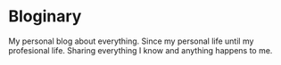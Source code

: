 # Bloginary

My personal blog about everything. Since my personal life until my profesional life. Sharing everything I know and anything happens to me.
 